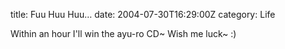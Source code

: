 title: Fuu Huu Huu…
date: 2004-07-30T16:29:00Z
category: Life

Within an hour I'll win the ayu-ro CD~ Wish me luck~ :)
